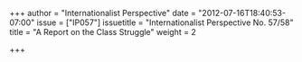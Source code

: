 +++
author = "Internationalist Perspective"
date = "2012-07-16T18:40:53-07:00"
issue = ["IP057"]
issuetitle = "Internationalist Perspective No. 57/58"
title = "A Report on the Class Struggle"
weight = 2

+++